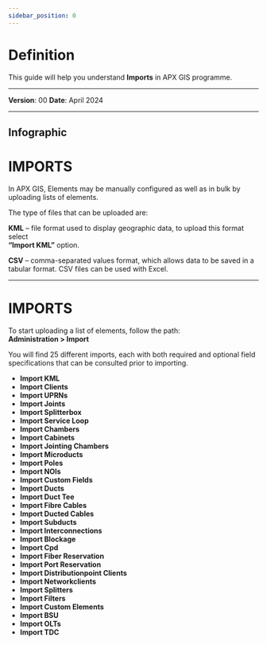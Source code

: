 ```yaml
---
sidebar_position: 0
---
```

# Definition

This guide will help you understand **Imports** in APX GIS programme.

------------

**Version**: 00
**Date**: April 2024

------------
## **Infographic**


# IMPORTS

In APX GIS, Elements may be manually configured as well as in bulk by uploading lists of elements.

The type of files that can be uploaded are:

**KML** – file format used to display geographic data, to upload this format select  
**“Import KML”** option.

**CSV** – comma-separated values format, which allows data to be saved in a tabular format. CSV files can be used with Excel.

---

# IMPORTS

To start uploading a list of elements, follow the path:  
**Administration > Import <element>**

You will find 25 different imports, each with both required and optional field specifications that can be consulted prior to importing.

- **Import KML**  
- **Import Clients**  
- **Import UPRNs**  
- **Import Joints**  
- **Import Splitterbox**  
- **Import Service Loop**  
- **Import Chambers**  
- **Import Cabinets**  
- **Import Jointing Chambers**  
- **Import Microducts**  
- **Import Poles**  
- **Import NOIs**  
- **Import Custom Fields**  
- **Import Ducts**  
- **Import Duct Tee**  
- **Import Fibre Cables**  
- **Import Ducted Cables**  
- **Import Subducts**  
- **Import Interconnections**  
- **Import Blockage**  
- **Import Cpd**  
- **Import Fiber Reservation**  
- **Import Port Reservation**  
- **Import Distributionpoint Clients**  
- **Import Networkclients**  
- **Import Splitters**  
- **Import Filters**  
- **Import Custom Elements**  
- **Import BSU**  
- **Import OLTs**  
- **Import TDC**